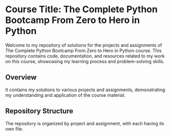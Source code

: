 # Course Title: The Complete Python Bootcamp From Zero to Hero in Python

Welcome to my repository of solutions for the projects and assignments of The Complete Python Bootcamp From Zero to Hero in Python course. This repository contains code, documentation, and resources related to my work on this course, showcasing my learning process and problem-solving skills.

## Overview

It contains my solutions to various projects and assignments, demonstrating my understanding and application of the course material.

## Repository Structure

The repository is organized by project and assignment, with each having its own file.

